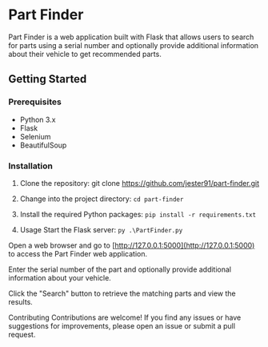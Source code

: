 # Part Finder

Part Finder is a web application built with Flask that allows users to search for parts using a serial number and optionally provide additional information about their vehicle to get recommended parts.

## Getting Started

### Prerequisites

- Python 3.x
- Flask
- Selenium
- BeautifulSoup

### Installation

1. Clone the repository:
git clone https://github.com/jester91/part-finder.git

2. Change into the project directory:
```cd part-finder```

3. Install the required Python packages:
```pip install -r requirements.txt```
4. Usage
Start the Flask server:
```py .\PartFinder.py```

Open a web browser and go to [http://127.0.0.1:5000](http://127.0.0.1:5000) to access the Part Finder web application.

Enter the serial number of the part and optionally provide additional information about your vehicle.

Click the "Search" button to retrieve the matching parts and view the results.

Contributing
Contributions are welcome! If you find any issues or have suggestions for improvements, please open an issue or submit a pull request.
